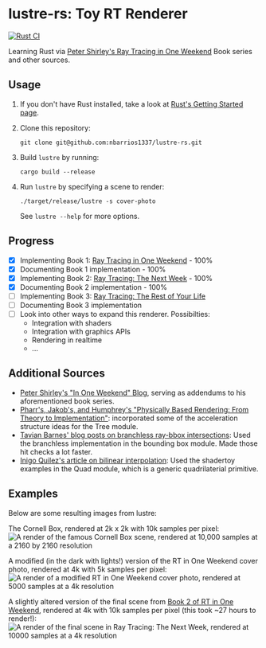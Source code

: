 # lustre-rs: Toy RT Renderer

[![Rust CI](https://github.com/nbarrios1337/lustre-rs/actions/workflows/rust.yml/badge.svg)](https://github.com/nbarrios1337/lustre-rs/actions/workflows/rust.yml)

Learning Rust via [Peter Shirley's Ray Tracing in One Weekend](https://raytracing.github.io/) Book series and other sources.

## Usage

1. If you don't have Rust installed, take a look at [Rust's Getting Started page](https://www.rust-lang.org/learn/get-started).
2. Clone this repository:

    ```shell
    git clone git@github.com:nbarrios1337/lustre-rs.git
    ```

3. Build `lustre` by running:

    ```shell
    cargo build --release
    ```

4. Run `lustre` by specifying a scene to render:

   ```shell
   ./target/release/lustre -s cover-photo
   ```

   See `lustre --help` for more options.

## Progress

- [x] Implementing Book 1: [Ray Tracing in One Weekend](https://raytracing.github.io/books/RayTracingInOneWeekend.html) - 100%
- [x] Documenting Book 1 implementation - 100%
- [x] Implementing Book 2: [Ray Tracing: The Next Week](https://raytracing.github.io/books/RayTracingTheNextWeek.html) - 100%
- [x] Documenting Book 2 implementation - 100%
- [ ] Implementing Book 3: [Ray Tracing: The Rest of Your Life](https://raytracing.github.io/books/RayTracingTheRestOfYourLife.html)
- [ ] Documenting Book 3 implementation
- [ ] Look into other ways to expand this renderer. Possibilties:
  - Integration with shaders
  - Integration with graphics APIs
  - Rendering in realtime
  - ...

## Additional Sources

- [Peter Shirley's "In One Weekend" Blog](https://in1weekend.blogspot.com/), serving as addendums to his aforementioned book series.
- [Pharr's, Jakob's, and Humphrey's "Physically Based Rendering: From Theory to Implementation"](https://pbr-book.org/): incorporated some of the acceleration structure ideas for the Tree module.
- [Tavian Barnes' blog posts on branchless ray-bbox intersections](https://tavianator.com/2022/ray_box_boundary.html): Used the branchless implementation in the bounding box module. Made those hit checks a lot faster.
- [Inigo Quilez's article on bilinear interpolation](https://iquilezles.org/articles/ibilinear/): Used the shadertoy examples in the Quad module, which is a generic quadrilaterial primitive.

## Examples

Below are some resulting images from lustre:

The Cornell Box, rendered at 2k x 2k with 10k samples per pixel:
![A render of the famous Cornell Box scene, rendered at 10,000 samples at a 2160 by 2160 resolution](images/cornell.png)

A modified (in the dark with lights!) version of the RT in One Weekend cover photo, rendered at 4k with 5k samples per pixel:
![A render of a modified RT in One Weekend cover photo, rendered at 5000 samples at a 4k resolution](images/lights.png)

A slightly altered version of the final scene from [Book 2 of RT in One Weekend](https://raytracing.github.io/books/RayTracingTheNextWeek.html), rendered at 4k with 10k samples per pixel (this took ~27 hours to render!):
![A render of the final scene in Ray Tracing: The Next Week, rendered at 10000 samples at a 4k resolution](images/final-scene.png)
